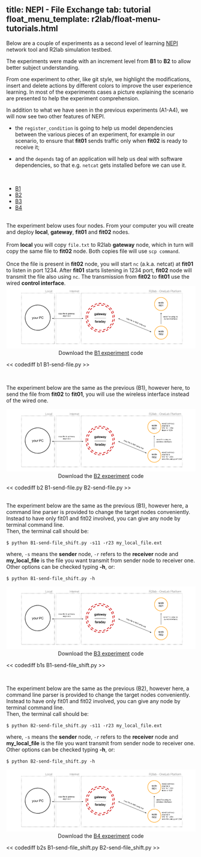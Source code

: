 title: NEPI - File Exchange
tab: tutorial
float_menu_template: r2lab/float-menu-tutorials.html
---

<script src="/assets/js/diff.js"></script>
<script src="/assets/r2lab/r2lab-diff.js"></script>
<style>@import url("/assets/r2lab/r2lab-diff.css")</style>

Below are a couple of experiments as a second level of learning
[NEPI](http://nepi.inria.fr/Install/WebHome) network tool and R2lab
simulation testbed.

The experiments were made with an increment level from **B1** to
**B2** to allow better subject understanding.

From one experiment to other, like git style, we highlight the
modifications, insert and delete actions by different colors to
improve the user experience learning. In most of the experiments cases
a picture explaining the scenario are presented to help the experiment
comprehension.

In addition to what we have seen in the previous experiments (A1-A4), we will now see two other features of NEPI.

* the `register_condition` is going to help us model dependencies
  between the various pieces of an experiment, for example in our
  scenario, to ensure that **fit01** sends traffic only when **fit02**
  is ready to receive it;

* and the `depends` tag of an application will help us deal with
  software dependencies, so that e.g. `netcat` gets installed before
  we can use it.

<br/>

<ul id="myTabs" class="nav nav-tabs" role="tablist">
  <li role="presentation" class="active">
    <a href="#B1" id="B1-tab" role="tab" data-toggle="tab" aria-controls="B1" aria-expanded="true">B1</a>
  </li>
  <li role="presentation" class="">
    <a href="#B2" role="tab" id="B2-tab" data-toggle="tab" aria-controls="B2" aria-expanded="false">B2</a>
  </li>
  <li role="presentation" class="">
    <a href="#B3" role="tab" id="B3-tab" data-toggle="tab" aria-controls="B3" aria-expanded="false">B3</a>
  </li>
  <li role="presentation" class="">
    <a href="#B4" role="tab" id="B4-tab" data-toggle="tab" aria-controls="B4" aria-expanded="false">B4</a>
  </li>
</ul>

<div id="contents" class="tab-content">

<!------------ B1 ------------>
<div role="tabpanel" class="tab-pane fade active in" id="B1" aria-labelledby="home-tab">
  <br/>
  The experiment below uses four nodes. From your computer you will
  create and deploy <strong>local</strong>, <strong>gateway</strong>,
  <strong>fit01</strong> and <strong>fit02</strong> nodes.
  <br/><br/>
  From <strong>local</strong> you will copy <code>file.txt</code> to
  R2lab <strong>gateway</strong> node, which in turn will copy the same
  file to <strong>fit02</strong> node. Both copies file will use
  <code>scp command</code>.
  <br/><br/>
  Once the file is present in <strong>fit02</strong> node, you will
  start <code>nc</code> (a.k.a. netcat) at <strong>fit01</strong> to
  listen in port 1234.  After <strong>fit01</strong> starts listening
  in 1234 port, <strong>fit02</strong> node will transmit the file
  also using <code>nc</code>.  The transmission from
  <strong>fit02</strong> to <strong>fit01</strong> use the wired
  <strong>control interface</strong>.

  <center>
    <img src="/assets/img/B1.png" alt="b1"><br/>
    Download the <a href="/code/B1-send-file.py" download target="_blank">B1 experiment</a> code
  </center>

<< codediff b1 B1-send-file.py >>
</div>

<!------------ B2 ------------>
<div role="tabpanel" class="tab-pane fade" id="B2" aria-labelledby="profile-tab">
  <br/>

  The experiment below are the same as the previous (B1), however here,
  to send the file from <strong>fit02</strong> to
  <strong>fit01</strong>, you will use the wireless interface instead of
  the wired one.

  <center>
    <img src="/assets/img/B2.png" alt="b2"><br/>
    Download the <a href="/code/B2-send-file.py" download target="_blank">B2 experiment</a> code
  </center>

<< codediff b2 B1-send-file.py B2-send-file.py >>
</div>

<!------------ B3  ------------>
<div role="tabpanel" class="tab-pane fade active in" id="B3" aria-labelledby="home-tab">
  <br/>
  The experiment below are the same as the previous (B1), however here,
  a command line parser is provided to change the target nodes conveniently.
  Instead to have only fit01 and fit02 involved, you can give any node by terminal command line.
  <br>
  Then, the terminal call should be:<br>
  <pre><code>$ python B1-send-file_shift.py -s11 -r23 my_local_file.ext </code></pre>
  where, <code>-s</code> means the <b>sender</b> node, <code>-r</code> refers to the <b>receiver</b> node and <b>my_local_file</b> is the file you want
  transmit from sender node to receiver one.
  <br>
  Other options can be checked typing <b>-h</b>, or:<br>
  <pre><code>$ python B1-send-file_shift.py -h </code></pre>

  <center>
    <img src="/assets/img/B1.png" alt="b1"><br/>
    Download the <a href="/code/B1-send-file_shift.py" download target="_blank">B3 experiment</a> code
  </center>

<< codediff b1s B1-send-file_shift.py >>
</div>

<!------------ B4 ------------>
<div role="tabpanel" class="tab-pane fade" id="B4" aria-labelledby="profile-tab">
  <br/>

  The experiment below are the same as the previous (B2), however here,
  a command line parser is provided to change the target nodes conveniently.
  Instead to have only fit01 and fit02 involved, you can give any node by terminal command line.
  <br>
  Then, the terminal call should be:<br>
  <pre><code>$ python B2-send-file_shift.py -s11 -r23 my_local_file.ext </code></pre>
  where, <code>-s</code> means the <b>sender</b> node, <code>-r</code> refers to the <b>receiver</b> node and <b>my_local_file</b> is the file you want
  transmit from sender node to receiver one.
  <br>
  Other options can be checked typing <b>-h</b>, or:<br>
  <pre><code>$ python B2-send-file_shift.py -h </code></pre>

  <center>
    <img src="/assets/img/B2.png" alt="b2"><br/>
    Download the <a href="/code/B2-send-file_shift.py" download target="_blank">B4 experiment</a> code
  </center>

<< codediff b2s B1-send-file_shift.py B2-send-file_shift.py >>
</div>

</div> <!-- end div contents -->
